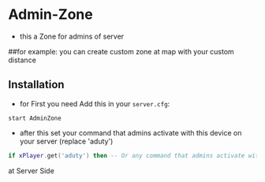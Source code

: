 # Admin-Zone
- this a Zone  for admins of server 

##for example:
you can create custom zone at map with your custom distance


## Installation
- for First you need Add this in your `server.cfg`:

```
start AdminZone
```
- after this set your command that admins activate with this device on your server (replace 'aduty')

```lua
if xPlayer.get('aduty') then -- Or any command that admins activate with this device on your server (replace 'aduty')
```
at Server Side
